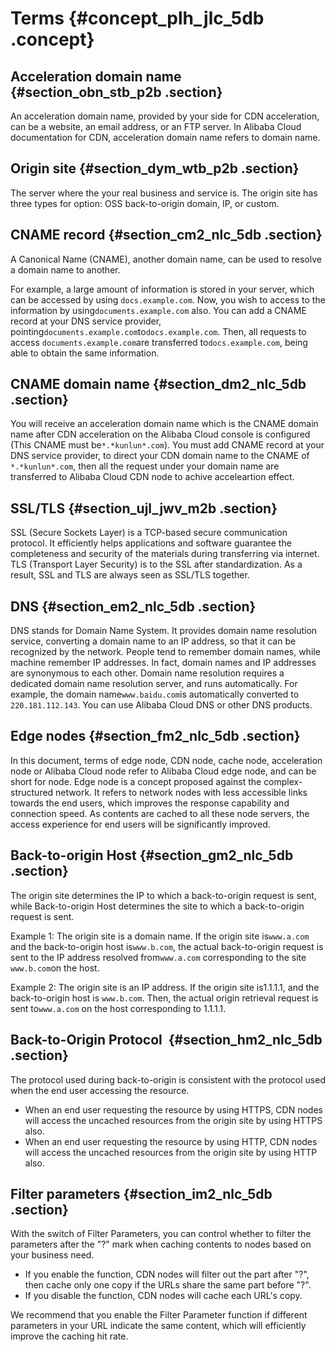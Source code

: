 # Terms {#concept_plh_jlc_5db .concept}

## Acceleration domain name {#section_obn_stb_p2b .section}

An acceleration domain name, provided by your side for CDN acceleration, can be a website, an email address, or an FTP server. In Alibaba Cloud documentation for CDN, acceleration domain name refers to domain name.

## Origin site {#section_dym_wtb_p2b .section}

The server where the your real business and service is. The origin site has three types for option: OSS back-to-origin domain, IP, or custom.

## CNAME record {#section_cm2_nlc_5db .section}

A Canonical Name \(CNAME\), another domain name, can be used to resolve a domain name to another.

For example, a large amount of information is stored in your server, which can be accessed by using `docs.example.com`. Now, you wish to access to the information by using`documents.example.com` also. You can add a CNAME record at your DNS service provider, pointing`documents.example.com`to`docs.example.com`. Then, all requests to access `documents.example.com`are transferred to`docs.example.com`, being able to obtain the same information.

## CNAME domain name {#section_dm2_nlc_5db .section}

You will receive an acceleration domain name which is the CNAME domain name after CDN acceleration on the Alibaba Cloud console is configured \(This CNAME must be`*.*kunlun*.com`\). You must add CNAME record at your DNS service provider, to direct your CDN domain name to the CNAME of `*.*kunlun*.com`, then all the request under your domain name are transferred to Alibaba Cloud CDN node to achive acceleartion effect.

## SSL/TLS {#section_ujl_jwv_m2b .section}

SSL \(Secure Sockets Layer\) is a TCP-based secure communication protocol. It efficiently helps applications and software guarantee the completeness and security of the materials during transferring via internet. TLS \(Transport Layer Security\) is to the SSL after standardization. As a result, SSL and TLS are always seen as SSL/TLS together.

## DNS {#section_em2_nlc_5db .section}

DNS stands for Domain Name System. It provides domain name resolution service, converting a domain name to an IP address, so that it can be recognized by the network. People tend to remember domain names, while machine remember IP addresses. In fact, domain names and IP addresses are synonymous to each other. Domain name resolution requires a dedicated domain name resolution server, and runs automatically. For example, the domain name`www.baidu.com`is automatically converted to `220.181.112.143`. You can use Alibaba Cloud DNS or other DNS products.

## Edge nodes {#section_fm2_nlc_5db .section}

In this document, terms of edge node, CDN node, cache node, acceleration node or Alibaba Cloud node refer to Alibaba Cloud edge node, and can be short for node. Edge node is a concept proposed against the complex-structured network. It refers to network nodes with less accessible links towards the end users, which improves the response capability and connection speed. As contents are cached to all these node servers, the access experience for end users will be significantly improved.

## Back-to-origin Host {#section_gm2_nlc_5db .section}

The origin site determines the IP to which a back-to-origin request is sent, while Back-to-origin Host determines the site to which a back-to-origin request is sent.

Example 1: The origin site is a domain name. If the origin site is`www.a.com` and the back-to-origin host is`www.b.com`, the actual back-to-origin request is sent to the IP address resolved from`www.a.com` corresponding to the site `www.b.com`on the host.

Example 2: The origin site is an IP address. If the origin site is1.1.1.1, and the back-to-origin host is `www.b.com`. Then, the actual origin retrieval request is sent to`www.a.com` on the host corresponding to 1.1.1.1.

## Back-to-Origin Protocol  {#section_hm2_nlc_5db .section}

The protocol used during back-to-origin is consistent with the protocol used when the end user accessing the resource.

-   When an end user requesting the resource by using HTTPS, CDN nodes will access the uncached resources from the origin site by using HTTPS also.
-   When an end user requesting the resource by using HTTP, CDN nodes will access the uncached resources from the origin site by using HTTP also.

## Filter parameters {#section_im2_nlc_5db .section}

With the switch of Filter Parameters, you can control whether to filter the parameters after the "?" mark when caching contents to nodes based on your business need.

-   If you enable the function, CDN nodes will filter out the part after "?", then cache only one copy if the URLs share the same part before "?".
-   If you disable the function, CDN nodes will cache each URL's copy.

We recommend that you enable the Filter Parameter function if different parameters in your URL indicate the same content, which will efficiently improve the caching hit rate.

